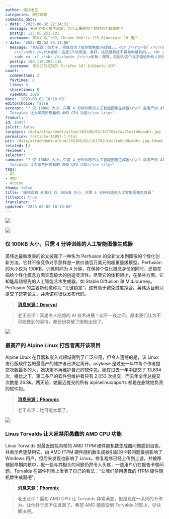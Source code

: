 ```yaml
---
author: 硬核老王
categories: 硬核观察
comments_data:
- date: '2023-08-02 22:24:31'
  message: 离开了找人接手就是，为什么要删除？她的努力都白费了
  postip: 113.65.251.102
  username: 来自广东广州的 Chrome Mobile 115.0|Android 10 用户
- date: '2023-08-02 23:11:06'
  message: "老板说：努力干，项目成功了给你销售额5%提成。。。<br />\r\n<br />\r\n项目成功后。。。<br />\r\n<br />\r\n老板想：这小子奖金得发十几万呢。。。<br
    />\r\n<br />\r\n老板：这是1千块奖金，拿好，这还是我好不容易申请到的。。。<br />\r\n<br />\r\n我：！@#￥%……&amp;×（），
    sudo rm -rf /*<br />\r\n<br />\r\n老板：嘿嘿，就因为这个我才强迫所有人用SVN。。。"
  postip: 180.114.208.138
  username: 来自江苏无锡的 Firefox 107.0|Ubuntu 用户
count:
  commentnum: 2
  favtimes: 0
  likes: 0
  sharetimes: 0
  viewnum: 2085
date: '2023-08-02 18:18:08'
editorchoice: false
excerpt: "? 仅 100KB 大小，只需 4 分钟训练的人工智能图像生成器\r\n? 最高产的 Alpine Linux 打包者离开该项目\r\n? Linus
  Torvalds 让大家禁用愚蠢的 AMD CPU 功能\r\n» \r\n»"
fromurl: ''
id: 16057
islctt: false
largepic: /data/attachment/album/202308/02/181701vtav7to8kddw4wbt.jpg
permalink: /article-16057-1.html
pic: /data/attachment/album/202308/02/181701vtav7to8kddw4wbt.jpg.thumb.jpg
related: []
reviewer: ''
selector: ''
summary: "? 仅 100KB 大小，只需 4 分钟训练的人工智能图像生成器\r\n? 最高产的 Alpine Linux 打包者离开该项目\r\n? Linus
  Torvalds 让大家禁用愚蠢的 AMD CPU 功能\r\n» \r\n»"
tags:
- AI
- AMD
- Alpine
thumb: false
title: '硬核观察 #1081 仅 100KB 大小，只需 4 分钟训练的人工智能图像生成器'
titlepic: true
translator: ''
updated: '2023-08-02 18:18:08'
---
```


![](/data/attachment/album/202308/02/181701vtav7to8kddw4wbt.jpg)


![](/data/attachment/album/202308/02/181712axr1ffxm5bgnnrtm.jpg)


### 仅 100KB 大小，只需 4 分钟训练的人工智能图像生成器


英伟达最新发表的论文披露了一种名为 Perfusion 的全新文本到图像的个性化创新方法。它并不像竞争对手那样是一款价值百万美元的超重量级模型。Perfusion 的大小仅为 100KB，训练时间为 4 分钟，在保持个性化概念身份的同时，还能在描绘个性化概念方面实现极大的创造灵活性。尽管它的体积很小，在某些方面，它却能超越领先的人工智能艺术生成器，如 Stable Diffusion 和 MidJourney。Perfusion 的主要新创意称为 “关键锁定”，这有助于避免过度拟合。英伟达目前只提交了研究论文，并承诺将很快发布代码。



> 
> **[消息来源：Decrypt](https://decrypt.co/150861/nvidia-ai-image-generator-floppy-disk-4-minutes)**
> 
> 
> 



> 
> 老王点评：真是令人吃惊的 AI 技术进展！似乎一夜之间，原本我们认为不可能做到的事情，都纷纷突破了限制出现了。
> 
> 
> 


![](/data/attachment/album/202308/02/181726s03u8boz0eeyigbi.jpg)


### 最高产的 Alpine Linux 打包者离开该项目


Alpine Linux 在容器和嵌入式领域得到了广泛应用，但令人遗憾的是，该 Linux 发行版软件包的最高产的维护者已决定离开。psykose 是过去一年中每个作者提交次数最多的人，她决定不再维护自己的软件包。她在过去一年中提交了 13,894 次，相比之下，第二多产的软件包维护者只有 2,053 次提交，而去年全年总提交次数是 26.8k。两天前，她最近提交的所有 alpinelinux/aports 都是在删除她负责的软件包。



> 
> **[消息来源：Phoronix](https://www.phoronix.com/news/Alpine-Linux-Prolific-Packager)**
> 
> 
> 



> 
> 老王点评：她可能太累了。
> 
> 
> 


![](/data/attachment/album/202308/02/181744ztlvrlhuxrjrsrtl.jpg)


### Linus Torvalds 让大家禁用愚蠢的 AMD CPU 功能


Linus Torvalds 对最近困扰内核的 AMD fTPM 硬件随机数生成器问题感到沮丧，并表示希望禁用它。由 AMD fTPM 硬件随机数生成器引起的卡顿问题最初影响了 Windows 用户，但后来发现也影响了 Linux。修复程序已经上传到上游，并被移植到早期内核中，但一些与其相关的问题仍然令人头疼，一些用户仍在报告卡顿问题。Torvalds 在邮件列表上发表了自己的看法：“让我们禁用愚蠢的 fTPM 硬件随机数生成器吧”。



> 
> **[消息来源：Phoronix](https://www.phoronix.com/news/Torvalds-fTPM-RNG-Woes)**
> 
> 
> 



> 
> 老王点评：最初 AMD CPU 让 Torvalds 非常满意，但是现在一系列的不作为，让他终于忍不住发飙了。希望 AMD 能感受到 Torvalds 的怒火，尽快解决吧。
> 
> 
>